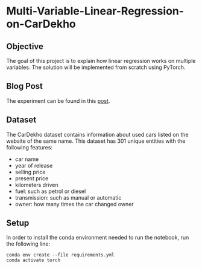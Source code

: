 # Multi-Variable-Linear-Regression-on-CarDekho

## Objective
The goal of this project is to explain how linear regression works on multiple variables.
The solution will be implemented from scratch using PyTorch.

## Blog Post
The experiment can be found in this [post](https://consciousml.github.io/blog/linear-regression/car-price/pca/pytorch/from-scratch/2020/09/10/Multivariate-Linear-Regression.html).

## Dataset
The CarDekho dataset contains information about used cars listed on the website of the same name.
This dataset has 301 unique entities with the following features:
- car name
- year of release
- selling price
- present price
- kilometers driven
- fuel: such as petrol or diesel
- transmission: such as manual or automatic
- owner: how many times the car changed owner

## Setup
In order to install the conda environment needed to run the notebook, run the following line:
```console
conda env create --file requirements.yml
conda activate torch
```
